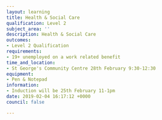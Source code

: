```yaml
---
layout: learning
title: Health & Social Care
qualification: Level 2
subject_area: ''
description: Health & Social Care
outcomes:
- Level 2 Qualification
requirements:
- 19+ unemployed on a work related benefit
time_and_location:
- St George's Community Centre 28th February 9:30-12:30
equipment:
- Pen & Notepad
information:
- Induction will be 25th February 11-1pm
date: 2019-02-04 16:17:12 +0000
council: false

---
```

